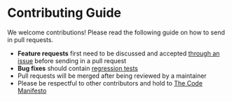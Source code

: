 # Contributing Guide

We welcome contributions! Please read the following guide on how to send in pull requests.

- **Feature requests** first need to be discussed and accepted [through an issue](https://github.com/laravelio/pastebin/issues/new) before sending in a pull request
- **Bug fixes** should contain [regression tests](https://laracasts.com/lessons/regression-testing)
- Pull requests will be merged after being reviewed by a maintainer
- Please be respectful to other contributors and hold to [The Code Manifesto](http://codemanifesto.com/)
